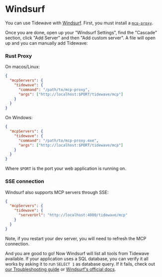# Windsurf

You can use Tidewave with [Windsurf](https://windsurf.com/). First, you must
install a [`mcp-proxy`](../guides/mcp_proxy.md).

Once you are done, open up your "Windsurf Settings", find the "Cascade" section,
click "Add Server" and then "Add custom server". A file will open up and you can
manually add Tidewave:

<!-- tabs-open -->

### Rust Proxy

On macos/Linux:

```json
{
  "mcpServers": {
    "tidewave": {
      "command": "/path/to/mcp-proxy",
      "args": ["http://localhost:$PORT/tidewave/mcp"]
    }
  }
}
```

On Windows:

```json
{
  "mcpServers": {
    "tidewave": {
      "command": "/path/to/mcp-proxy.exe",
      "args": ["http://localhost:$PORT/tidewave/mcp"]
    }
  }
}
```

Where `$PORT` is the port your web application is running on.

### SSE connection

Windsurf also supports MCP servers through SSE:

```json
{
  "mcpServers": {
    "tidewave": {
      "serverUrl": "http://localhost:4000/tidewave/mcp"
    }
  }
}
```

Note, if you restart your dev server, you will need to refresh the MCP connection.

<!-- tabs-close -->

And you are good to go! Now Windsurf will list all tools from Tidewave
available. If your application uses a SQL database, you can verify it
all works by asking it to run `SELECT 1` as database query.
If it fails, check out [our Troubleshooting guide](troubleshooting.md)
or [Windsurf's official docs](https://docs.windsurf.com/windsurf/mcp#configuring-mcp).

